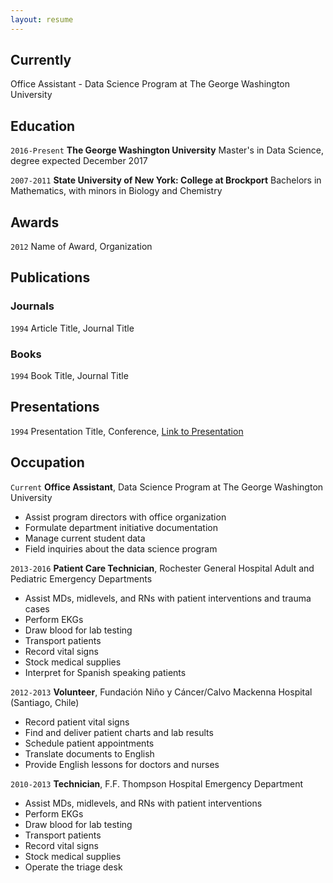 ```yaml
---
layout: resume
---
```

## Currently

Office Assistant - Data Science Program at The George Washington University

## Education

`2016-Present`
__The George Washington University__
Master's in Data Science, degree expected December 2017

`2007-2011`
__State University of New York: College at Brockport__
Bachelors in Mathematics, with minors in Biology and Chemistry


## Awards

`2012`
Name of Award, Organization 

## Publications

<!-- A list is also available [online](http://scholar.google.co.uk/citations?user=LTOTl0YAAAAJ) -->

### Journals

`1994`
Article Title, Journal Title


### Books

`1994`
Book Title, Journal Title



## Presentations

`1994`
Presentation Title, Conference, <a href="http://MyWebsite.tld/presentation1">Link to Presentation</a>


## Occupation

`Current`
__Office Assistant__, Data Science Program at The George Washington University 

- Assist program directors with office organization
- Formulate department initiative documentation
- Manage current student data
- Field inquiries about the data science program

`2013-2016`
__Patient Care Technician__, Rochester General Hospital Adult and Pediatric Emergency Departments 

- Assist MDs, midlevels, and RNs with patient interventions and trauma cases
- Perform EKGs
- Draw blood for lab testing
- Transport patients
- Record vital signs
- Stock medical supplies
- Interpret for Spanish speaking patients

`2012-2013`
__Volunteer__, Fundación Niño y Cáncer/Calvo Mackenna Hospital (Santiago, Chile)

- Record patient vital signs
- Find and deliver patient charts and lab results
- Schedule patient appointments
- Translate documents to English
- Provide English lessons for doctors and nurses

`2010-2013`
__Technician__, F.F. Thompson Hospital Emergency Department

- Assist MDs, midlevels, and RNs with patient interventions
- Perform EKGs
- Draw blood for lab testing
- Transport patients
- Record vital signs
- Stock medical supplies
- Operate the triage desk


<!-- ### Footer

Last updated: Feb 2nd, 2017 -->



